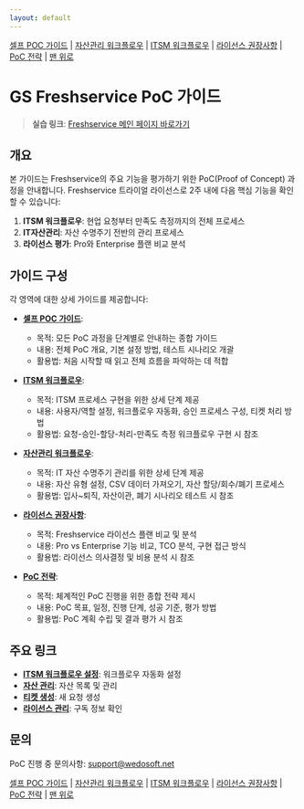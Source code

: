 ```yaml
---
layout: default
---
```

<a id="top"></a>

[셀프 POC 가이드](./self-service-poc/) | [자산관리 워크플로우](./asset-management/) | [ITSM 워크플로우](./itsm-workflow/) | [라이선스 권장사항](./license-recommendations/) | [PoC 전략](./strategy/) | <a href="#top">맨 위로</a>

# GS Freshservice PoC 가이드

> **실습 링크**: <a href="https://gsholdings.freshservice.com/" target="_blank">Freshservice 메인 페이지 바로가기</a>

## 개요

본 가이드는 Freshservice의 주요 기능을 평가하기 위한 PoC(Proof of Concept) 과정을 안내합니다. Freshservice 트라이얼 라이선스로 2주 내에 다음 핵심 기능을 확인할 수 있습니다:

1. **ITSM 워크플로우**: 현업 요청부터 만족도 측정까지의 전체 프로세스
2. **IT자산관리**: 자산 수명주기 전반의 관리 프로세스
3. **라이선스 평가**: Pro와 Enterprise 플랜 비교 분석

## 가이드 구성

각 영역에 대한 상세 가이드를 제공합니다:

- **[셀프 POC 가이드](./self-service-poc/)**: 
  - 목적: 모든 PoC 과정을 단계별로 안내하는 종합 가이드
  - 내용: 전체 PoC 개요, 기본 설정 방법, 테스트 시나리오 개괄
  - 활용법: 처음 시작할 때 읽고 전체 흐름을 파악하는 데 적합

- **[ITSM 워크플로우](./itsm-workflow/)**: 
  - 목적: ITSM 프로세스 구현을 위한 상세 단계 제공
  - 내용: 사용자/역할 설정, 워크플로우 자동화, 승인 프로세스 구성, 티켓 처리 방법
  - 활용법: 요청-승인-할당-처리-만족도 측정 워크플로우 구현 시 참조

- **[자산관리 워크플로우](./asset-management/)**: 
  - 목적: IT 자산 수명주기 관리를 위한 상세 단계 제공
  - 내용: 자산 유형 설정, CSV 데이터 가져오기, 자산 할당/회수/폐기 프로세스
  - 활용법: 입사~퇴직, 자산이관, 폐기 시나리오 테스트 시 참조

- **[라이선스 권장사항](./license-recommendations/)**: 
  - 목적: Freshservice 라이선스 플랜 비교 및 분석
  - 내용: Pro vs Enterprise 기능 비교, TCO 분석, 구현 접근 방식
  - 활용법: 라이선스 의사결정 및 비용 분석 시 참조

- **[PoC 전략](./strategy/)**: 
  - 목적: 체계적인 PoC 진행을 위한 종합 전략 제시
  - 내용: PoC 목표, 일정, 진행 단계, 성공 기준, 평가 방법
  - 활용법: PoC 계획 수립 및 결과 평가 시 참조

## 주요 링크

- **<a href="https://gsholdings.freshservice.com/admin/workflow_automators" target="_blank">ITSM 워크플로우 설정</a>**: 워크플로우 자동화 설정
- **<a href="https://gsholdings.freshservice.com/cmdb/items" target="_blank">자산 관리</a>**: 자산 목록 및 관리
- **<a href="https://gsholdings.freshservice.com/a/tickets/new" target="_blank">티켓 생성</a>**: 새 요청 생성
- **<a href="https://gsholdings.freshservice.com/admin/subscription" target="_blank">라이선스 관리</a>**: 구독 정보 확인

## 문의

PoC 진행 중 문의사항: support@wedosoft.net

[셀프 POC 가이드](./self-service-poc/) | [자산관리 워크플로우](./asset-management/) | [ITSM 워크플로우](./itsm-workflow/) | [라이선스 권장사항](./license-recommendations/) | [PoC 전략](./strategy/) | <a href="#top">맨 위로</a>

